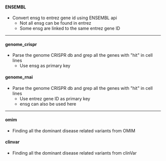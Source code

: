 #### ENSEMBL
* Convert ensg to entrez gene id using ENSEMBL api
	* Not all ensg can be found in entrez
	* Some ensg are linked to the same entrez gene ID

---

#### genome_crispr
* Parse the genome CRISPR db and grep all the genes with "hit" in cell lines
	* Use ensg as primary key

#### genome_rnai
* Parse the genome CRISPR db and grep all the genes with "hit" in cell lines
	* Use entrez gene ID as primary key
	* ensg can also be used here

---

#### omim
* Finding all the dominant disease related variants from OMIM

#### clinvar
* Finding all the dominant disease related variants from clinVar